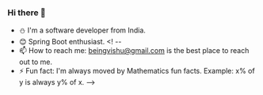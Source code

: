 ### Hi there 👋

- :snowman: I'm a software developer from India. 
- :blush: Spring Boot enthusiast.
<! --
- 📫 How to reach me: beingvishu@gmail.com is the best place to reach out to me. 
- ⚡ Fun fact: I'm always moved by Mathematics fun facts. Example: x% of y is always y% of x.
-->
